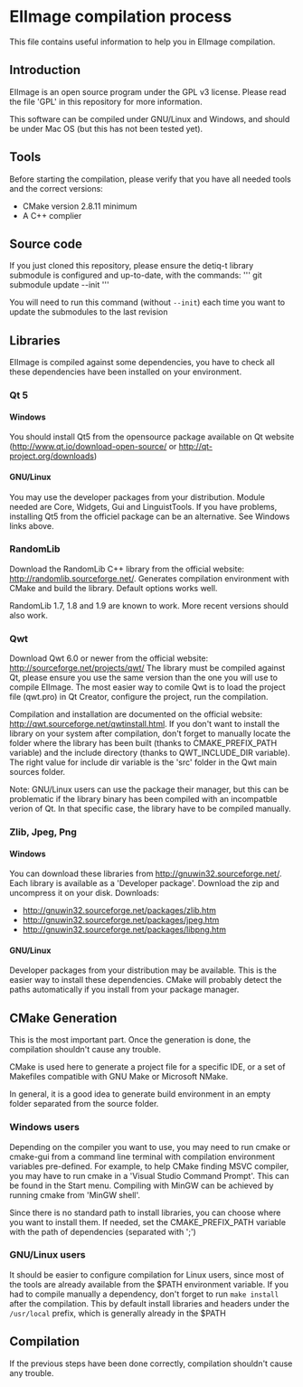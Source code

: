 # EIImage compilation process

This file contains useful information to help you in EIImage compilation.

## Introduction

EIImage is an open source program under the GPL v3 license. Please read the file 'GPL' in this repository for more information.

This software can be compiled under GNU/Linux and Windows, and should be under Mac OS (but this has not been tested yet).

## Tools
Before starting the compilation, please verify that you have all needed tools and the correct versions:

- CMake version 2.8.11 minimum
- A C++ complier

## Source code
If you just cloned this repository, please ensure the detiq-t library submodule is configured and up-to-date, with the commands:
'''
git submodule update --init
'''

You will need to run this command (without `--init`) each time you want to update the submodules to the last revision

## Libraries
EIImage is compiled against some dependencies, you have to check all these dependencies have been installed on your environment.

### Qt 5
#### Windows
You should install Qt5 from the opensource package available on Qt website (http://www.qt.io/download-open-source/ or http://qt-project.org/downloads)

#### GNU/Linux
You may use the developer packages from your distribution. Module needed are Core, Widgets, Gui and LinguistTools. If you have problems, installing Qt5 from the officiel package can be an alternative. See Windows links above.

### RandomLib
Download the RandomLib C++ library from the official website: http://randomlib.sourceforge.net/. Generates compilation environment with CMake and build the library. Default options works well.

RandomLib 1.7, 1.8 and 1.9 are known to work. More recent versions should also work.

### Qwt
Download Qwt 6.0 or newer from the official website: http://sourceforge.net/projects/qwt/
The library must be compiled against Qt, please ensure you use the same version than the one you will use to compile EIImage. The most easier way to comile Qwt is to load the project file (qwt.pro) in Qt Creator, configure the project, run the compilation.

Compilation and installation are documented on the official website: http://qwt.sourceforge.net/qwtinstall.html. If you don't want to install the library on your system after compilation, don't forget to manually locate the folder where the library has been built (thanks to CMAKE_PREFIX_PATH variable) and the include directory (thanks to QWT_INCLUDE_DIR variable). The right value for include dir variable is the 'src' folder in the Qwt main sources folder.

Note: GNU/Linux users can use the package their manager, but this can be problematic if the library binary has been compiled with an incompatble verion of Qt. In that specific case, the library have to be compiled manually.

### Zlib, Jpeg, Png
#### Windows
You can download these libraries from http://gnuwin32.sourceforge.net/. Each library is available as a 'Developer package'. Download the zip and uncompress it on your disk.
Downloads:
- http://gnuwin32.sourceforge.net/packages/zlib.htm
- http://gnuwin32.sourceforge.net/packages/jpeg.htm
- http://gnuwin32.sourceforge.net/packages/libpng.htm

#### GNU/Linux
Developer packages from your distribution may be available. This is the easier way to install these dependencies. CMake will probably detect the paths automatically if you install from your package manager.

## CMake Generation
This is the most important part. Once the generation is done, the compilation shouldn't cause any trouble.

CMake is used here to generate a project file for a specific IDE, or a set of Makefiles compatible with GNU Make or Microsoft NMake.

In general, it is a good idea to generate build environment in an empty folder separated from the source folder.

### Windows users
Depending on the compiler you want to use, you may need to run cmake or cmake-gui from a command line terminal with compilation environment variables pre-defined. For example, to help CMake finding MSVC compiler, you may have to run cmake in a 'Visual Studio Command Prompt'. This can be found in the Start menu. Compiling with MinGW can be achieved by running cmake from 'MinGW shell'.

Since there is no standard path to install libraries, you can choose where you want to install them. If needed, set the CMAKE_PREFIX_PATH variable with the path of dependencies (separated with ';')

### GNU/Linux users
It should be easier to configure compilation for Linux users, since most of the tools are already available from the $PATH environment variable.
If you had to compile manually a dependency, don't forget to run `make install` after the compilation. This by default install libraries and headers under the `/usr/local` prefix, which is generally already in the $PATH

## Compilation
If the previous steps have been done correctly, compilation shouldn't cause any trouble.
